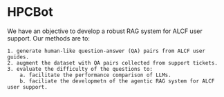 # HPCBot
We have an objective to develop a robust RAG system for ALCF user support. Our methods are to:

    1. generate human-like question-answer (QA) pairs from ALCF user guides.
    2. augment the dataset with QA pairs collected from support tickets.
    3. evaluate the difficulty of the questions to:
        a. facilitate the performance comparison of LLMs.
        b. faciliate the developmetn of the agentic RAG system for ALCF user support.